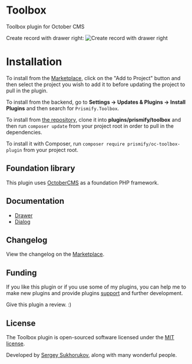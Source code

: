 # Toolbox

Toolbox plugin for October CMS

Create record with drawer right:
![Create record with drawer right](https://github.com/prismify/oc-toolbox-plugin/blob/master/assets/images/gifs/create-record-with-drawer-right.gif)

# Installation

To install from the [Marketplace](https://octobercms.com/plugin/prismify-toolbox), click on the "Add to Project" button and then select the project you wish to add it to before updating the project to pull in the plugin.

To install from the backend, go to **Settings -> Updates & Plugins -> Install Plugins** and then search for `Prismify.Toolbox`.

To install from [the repository](https://github.com/prismify/oc-toolbox-plugin), clone it into **plugins/prismify/toolbox** and then run `composer update` from your project root in order to pull in the dependencies.

To install it with Composer, run `composer require prismify/oc-toolbox-plugin` from your project root.

## Foundation library

This plugin uses [OctoberCMS](https://octobercms.com) as a foundation PHP framework.

## Documentation
- [Drawer](https://github.com/prismify/oc-toolbox-plugin/blob/master/docs/drawer.md)
- [Dialog](https://github.com/prismify/oc-toolbox-plugin/blob/master/docs/dialog.md)

## Changelog

View the changelog on the [Marketplace](https://octobercms.com/plugin/prismify-toolbox).

## Funding

If you like this plugin or if you use some of my plugins, you can help me to make new plugins and 
provide plugins [support](https://paypal.me/sergeysukhorukov/25USD) and further development. 

Give this plugin a review. :)

## License

The Toolbox plugin is open-sourced software licensed under the [MIT license](https://opensource.org/licenses/MIT).

Developed by [Sergey Sukhorukov](https://github.com/algoriq), along with many wonderful people.
